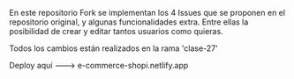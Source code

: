 En este repositorio Fork se implementan los 4 Issues que se proponen en el repositorio original, y algunas funcionalidades extra.
Entre ellas la posibilidad de crear y editar tantos usuarios como quieras.

Todos los cambios están realizados en la rama 'clase-27'

Deploy aquí ---> e-commerce-shopi.netlify.app
